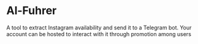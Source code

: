 # Al-Fuhrer
A tool to extract Instagram availability and send it to a Telegram bot. Your account can be hosted to interact with it through promotion among users
